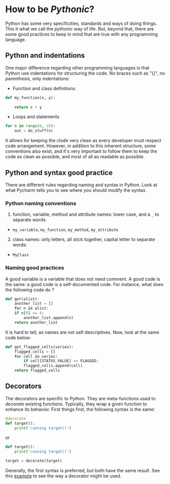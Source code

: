 # How to be _Pythonic_?
Python has some very specificities, standards and ways of doing things. This it what we call the _pythonic_ way of life. But, beyond that, there are some good practices to keep in mind that are true with any programming language.

## Python and indentations
One major difference regarding other programming languages is that Python use indentations for structuring the code. No braces such as "{}", no parenthesis, only indentations:

* Function and class definitions
```python
def my_function(x, y):
    
    return x + y
```
* Loops and statements
```python
for n in range(0, 10):
    out = do_stuff(n)
```

It allows for keeping the clode very clean as every developer must respect code arrangement. However, in addition to this inherent structure, some conventions also exist, and it's very important to follow them to keep the code as clean as possible, and most of all as readable as possible.

## Python and syntax good practice
There are different rules regarding naming and syntax in Python. Look at what Pycharm tells you to see where you should modify the syntax.

### Python naming conventions
1. function, variable, method and attribute names: lower case, and a ``_`` to separate words:
* ``my_variable``, ``my_function``, ``my_method``, `my_attribute`
2. class names: only letters, all stick together, capital letter to separate words:
* ``MyClass``

### Naming good practices
A good variable is a variable that does not need comment. A good code is the same: a good code is a self-documented code. For instance, what does the following code do ?
```python
def get(alist):
    another_list = []
    for n in alist:
	if n[0] == 4:
	    another_list.append(n)
    return another_list
```
It is hard to tell, as names are not self descriptives. Now, look at the same code below:
```python
def get_flagged_cells(series):
    flagged_cells = []
    for cell in series:
        if cell[STATUS_VALUE] == FLAGGED:
	    flagged_cells.append(cell)
    return flagged_cells
```

## Decorators
The decorators are specific to Python. They are meta-functions used to _decorate_ existing functions. Typically, they wrap a given function to enhance its behavior. First things first, the following syntax is the same:
```python
@decorate
def target():
    print('running target()')
```
or
```python
def target():
    print('running target()')

target = decorate(target)
```
Generally, the first syntax is preferred, but both have the same result. See this [example](./decorator_example.py) to see the way a decorator might be used.
